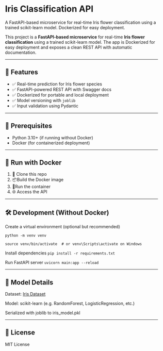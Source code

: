 # Iris Classification API
 A FastAPI-based microservice for real-time Iris flower classification using a trained scikit-learn model. Dockerized for easy deployment.

This project is a **FastAPI-based microservice** for real-time **Iris flower classification** using a trained scikit-learn model. The app is Dockerized for easy deployment and exposes a clean REST API with automatic documentation.

---

## 🚀 Features

- ✅ Real-time prediction for Iris flower species
- ✅ FastAPI-powered REST API with Swagger docs
- ✅ Dockerized for portable and local deployment
- ✅ Model versioning with `joblib`
- ✅ Input validation using Pydantic

---

## 🧠 Prerequisites

- Python 3.10+ (if running without Docker)
- Docker (for containerized deployment)

---

## 🐳 Run with Docker
 1. 🔨 Clone this repo
 2. 📦Build the Docker image
 3. 🚀Run the container
 4. 🌐 Access the API

---

## 🛠️ Development (Without Docker)

Create a virtual environment (optional but recommended)

`python -m venv venv`

`source venv/bin/activate  # or venv\Scripts\activate on Windows`

Install dependencies
 `pip install -r requirements.txt`

Run FastAPI server
 `uvicorn main:app --reload`

---

## 🧠 Model Details
Dataset: [Iris Dataset](https://scikit-learn.org/stable/auto_examples/decomposition/plot_pca_iris.html)

Model: scikit-learn (e.g. RandomForest, LogisticRegression, etc.)

Serialized with joblib to iris_model.pkl

---

## 📝 License
 MIT License

